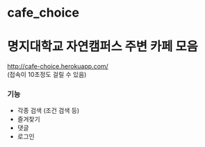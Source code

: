 # cafe_choice
# 명지대학교 자연캠퍼스 주변 카페 모음

http://cafe-choice.herokuapp.com/  
 (접속이 10초정도 걸릴 수 있음)


### 기능
* 각종 검색 (조건 검색 등)
* 즐겨찾기
* 댓글
* 로그인
